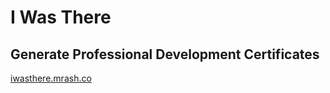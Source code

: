 # I Was There
## Generate Professional Development Certificates
[iwasthere.mrash.co](https://iwasthere.mrash.co/)
